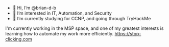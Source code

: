 - 👋 Hi, I’m @brian-d-b
- 👀 I’m interested in IT, Automation, and Security
- 🌱 I’m currently studying for CCNP, and going through TryHackMe

I'm currently working in the MSP space, and one of my greatest interests is learning how to automate my work more efficiently.
https://stop-clicking.com

<!---
brian-d-b/brian-d-b is a ✨ special ✨ repository because its `README.md` (this file) appears on your GitHub profile.
You can click the Preview link to take a look at your changes.
--->
